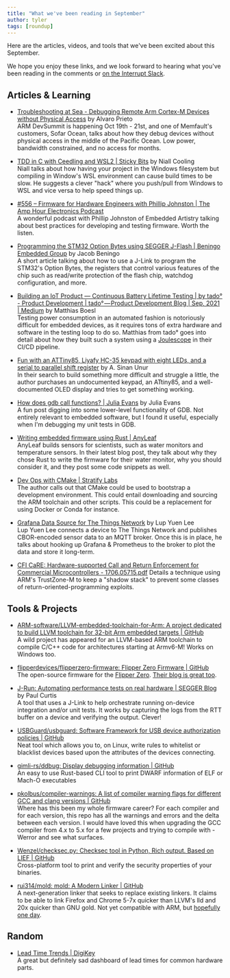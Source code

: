 ```yaml
---
title: "What we've been reading in September"
author: tyler
tags: [roundup]
---
```


<!-- excerpt start -->

Here are the articles, videos, and tools that we've been excited about this
September.

<!-- excerpt end -->

We hope you enjoy these links, and we look forward to hearing what you've been
reading in the comments or
[on the Interrupt Slack](https://interrupt-slack.herokuapp.com/).

## Articles & Learning

- [Troubleshooting at Sea - Debugging Remote Arm Cortex-M Devices without Physical Access](https://devsummit.arm.com/en/tech-hub/144)
  by Alvaro Prieto<br> ARM DevSummit is happening Oct 19th - 21st, and one of
  Memfault's customers, Sofar Ocean, talks about how they debug devices without
  physical access in the middle of the Pacific Ocean. Low power, bandwidth
  constrained, and no access for months.

- [TDD in C with Ceedling and WSL2 | Sticky Bits](https://blog.feabhas.com/2021/10/tdd-in-c-with-ceedling-and-wsl2-performance-issues/)
  by Niall Cooling<br> Niall talks about how having your project in the Windows
  filesystem but compiling in Window's WSL environment can cause build times to
  be slow. He suggests a clever "hack" where you push/pull from Windows to WSL
  and vice versa to help speed things up.

- [#556 – Firmware for Hardware Engineers with Phillip Johnston | The Amp Hour Electronics Podcast](https://theamphour.com/556-firmware-for-hardware-engineers-with-phillip-johnston/)<br>
  A wonderful podcast with Phillip Johnston of Embedded Artistry talking about
  best practices for developing and testing firmware. Worth the listen.

- [Programming the STM32 Option Bytes using SEGGER J-Flash | Beningo Embedded Group](https://www.beningo.com/configuring-the-stm32-option-bytes-using-segger-j-flash/)
  by Jacob Beningo<br> A short article talking about how to use a J-Link to
  program the STM32's Option Bytes, the registers that control various features
  of the chip such as read/write protection of the flash chip, watchdog
  configuration, and more.

- [Building an IoT Product — Continuous Battery Lifetime Testing | by tado° - Product Development | tado° — Product Development Blog | Sep, 2021 | Medium](https://medium.com/tado-product-development-blog/building-an-iot-product-continuous-battery-lifetime-testing-3245b6cdfa40)
  by Matthias Boesl<br> Testing power consumption in an automated fashion is
  notoriously difficult for embedded devices, as it requires tons of extra
  hardware and software in the testing loop to do so. Matthias from tado° goes
  into detail about how they built such a system using a
  [Joulescope](https://www.joulescope.com/) in their CI/CD pipeline.

- [Fun with an ATTiny85, Liyafy HC-35 keypad with eight LEDs, and a serial to parallel shift register](https://www.nu42.com/2021/01/attiny85-liyafy-hc-35-8-led-keypad-serial-in-parallel-out-shift-register.html)
  by A. Sinan Unur<br> In their search to build something more difficult and
  struggle a little, the author purchases an undocumented keypad, an ATtiny85,
  and a well-documented OLED display and tries to get something working.

- [How does gdb call functions? | Julia Evans](https://jvns.ca/blog/2018/01/04/how-does-gdb-call-functions/)
  by Julia Evans<br> A fun post digging into some lower-level functionality of
  GDB. Not entirely relevant to embedded software, but I found it useful,
  especially when I'm debugging my unit tests in GDB.

- [Writing embedded firmware using Rust | AnyLeaf](https://www.anyleaf.org/blog/writing-embedded-firmware-using-rust)<br>
  AnyLeaf builds sensors for scientists, such as water monitors and temperature
  sensors. In their latest blog post, they talk about why they chose Rust to
  write the firmware for their water monitor, why you should consider it, and
  they post some code snippets as well.

- [Dev Ops with CMake | Stratify Labs](https://blog.stratifylabs.co/device/2021-9-29-CMake-Dev-Ops/)<br>
  The author calls out that CMake could be used to bootstrap a development
  environment. This could entail downloading and sourcing the ARM toolchain and
  other scripts. This could be a replacement for using Docker or Conda for
  instance.

- [Grafana Data Source for The Things Network](https://lupyuen.github.io/articles/grafana)
  by Lup Yuen Lee<br> Lup Yuen Lee connects a device to The Things Network and
  publishes CBOR-encoded sensor data to an MQTT broker. Once this is in place,
  he talks about hooking up Grafana & Prometheus to the broker to plot the data
  and store it long-term.

- [CFI CaRE: Hardware-supported Call and Return Enforcement for Commercial Microcontrollers - 1706.05715.pdf](https://arxiv.org/pdf/1706.05715.pdf)
  Details a technique using ARM's TrustZone-M to keep a "shadow stack" to
  prevent some classes of return-oriented-programming exploits.

## Tools & Projects

- [ARM-software/LLVM-embedded-toolchain-for-Arm: A project dedicated to build LLVM toolchain for 32-bit Arm embedded targets | GitHub](https://github.com/ARM-software/LLVM-embedded-toolchain-for-Arm)<br>
  A wild project has appeared for an LLVM-based ARM toolchain to compile C/C++
  code for architectures starting at Armv6-M! Works on Windows too.

- [flipperdevices/flipperzero-firmware: Flipper Zero Firmware | GitHub](https://github.com/flipperdevices/flipperzero-firmware)<br>
  The open-source firmware for the [Flipper Zero](https://flipperzero.one/).
  [Their blog is great too](https://blog.flipperzero.one/).

- [J-Run: Automating performance tests on real hardware | SEGGER Blog](https://blog.segger.com/j-run-automating-performance-tests/)
  by Paul Curtis<br> A tool that uses a J-Link to help orchestrate running
  on-device integration and/or unit tests. It works by capturing the logs from
  the RTT buffer on a device and verifying the output. Clever!

- [USBGuard/usbguard: Software Framework for USB device authorization policies | GitHub](https://github.com/USBGuard/usbguard)<br>
  Neat tool which allows you to, on Linux, write rules to whitelist or blacklist
  devices based upon the attributes of the devices connecting.

- [gimli-rs/ddbug: Display debugging information | GitHub](https://github.com/gimli-rs/ddbug)<br>
  An easy to use Rust-based CLI tool to print DWARF information of ELF or Mach-O
  executables

- [pkolbus/compiler-warnings: A list of compiler warning flags for different GCC and clang versions | GitHub](https://github.com/pkolbus/compiler-warnings)<br>
  Where has this been my whole firmware career? For each compiler and for each
  version, this repo has all the warnings and errors and the delta between each
  version. I would have loved this when upgrading the GCC compiler from 4.x to
  5.x for a few projects and trying to compile with -Werror and see what
  surfaces.

- [Wenzel/checksec.py: Checksec tool in Python, Rich output. Based on LIEF | GitHub](https://github.com/Wenzel/checksec.py)<br>
  Cross-platform tool to print and verify the security properties of your
  binaries.

- [rui314/mold: mold: A Modern Linker | GitHub](https://github.com/rui314/mold)<br>
  A next-generation linker that seeks to replace existing linkers. It claims to
  be able to link Firefox and Chrome 5-7x quicker than LLVM's lld and 20x
  quicker than GNU gold. Not yet compatible with ARM, but
  [hopefully one day](https://github.com/rui314/mold/issues/55).

## Random

- [Lead Time Trends | DigiKey](https://www.digikey.com/en/resources/reports/lead-time-trends)<br>
  A great but definitely sad dashboard of lead times for common hardware parts.
